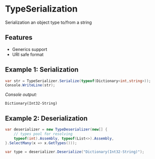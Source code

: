 # TypeSerialization
Serialization an object type to/from a string

## Features
* Generics support
* URI safe format

## Example 1: Serialization
```C#
var str = TypeSerializer.Serialize(typeof(Dictionary<int,string>));
Console.WriteLine(str);
```

*Console output:*
```
Dictionary(Int32-String)
```

## Example 2: Deserialization
```C#
var deserializer = new TypeDeserializer(new[] {
    // types pool for resolving
    typeof(int).Assembly, typeof(List<>).Assembly,
}.SelectMany(x => x.GetTypes()));

var type = deserializer.Deserialize("Dictionary(Int32-String)");
```
